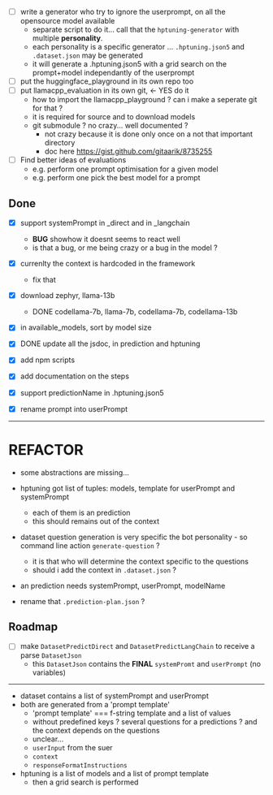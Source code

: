 - [ ] write a generator who try to ignore the userprompt, on all the opensource model available
  - separate script to do it... call that the ```hptuning-generator``` with multiple **personality**.
  - each personality is a specific generator ... ```.hptuning.json5``` and ```.dataset.json``` may be generated
  - it will generate a .hptuning.json5 with a grid search on the prompt+model independantly of the userprompt
- [ ] put the huggingface_playground in its own repo too
- [ ] put llamacpp_evaluation in its own git, <- YES do it
  - how to import the llamacpp_playground ? can i make a seperate git for that ?
  - it is required for source and to download models
  - git submodule ? no crazy... well documented ?
    - not crazy because it is done only once on a not that important directory
    - doc here https://gist.github.com/gitaarik/8735255
- [ ] Find better ideas of evaluations
  - e.g. perform one prompt optimisation for a given model
  - e.g. perform one pick the best model for a prompt

## Done
- [x] support systemPrompt in _direct and in _langchain
  - **BUG** showhow it doesnt seems to react well
  - is that a bug, or me being crazy or a bug in the model ?
- [x] currenlty the context is hardcoded in the framework
  - fix that
- [x] download zephyr, llama-13b
  - DONE codellama-7b, llama-7b, codellama-7b, codellama-13b
- [x] in available_models, sort by model size
- [x] DONE update all the jsdoc, in prediction and hptuning
- [x] add npm scripts
- [x] add documentation on the steps
- [x] support predictionName in .hptuning.json5
- [x] rename prompt into userPrompt


---
# REFACTOR
- some abstractions are missing...
- hptuning got list of tuples: models, template for userPrompt and systemPrompt
  - each of them is an prediction
  - this should remains out of the context

- dataset question generation is very specific the bot personality - so command line action ```generate-question``` ?
  - it is that who will determine the context specific to the questions
  - should i add the context in ```.dataset.json``` ?

- an prediction needs systemPrompt, userPrompt, modelName
- rename that ```.prediction-plan.json``` ?


## Roadmap
- [ ] make ```DatasetPredictDirect``` and ```DatasetPredictLangChain``` to receive a parse ```DatasetJson```
  - this ```DatasetJson``` contains the **FINAL** ```systemPromt``` and ```userPrompt``` (no variables)

---


- dataset contains a list of systemPrompt and userPrompt
- both are generated from a 'prompt template'
  - 'prompt template' === f-string template and a list of values
  - without predefined keys ? several questions for a predictions ? and the context depends on the questions
  - unclear...
  - ```userInput``` from the suer
  - ```context```
  - ```responseFormatInstructions```
- hptuning is a list of models and a list of prompt template
  - then a grid search is performed

